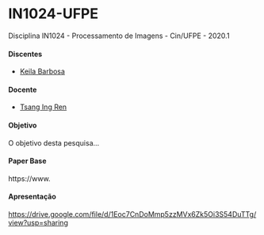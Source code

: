 # IN1024-UFPE
Disciplina IN1024 - Processamento de Imagens - Cin/UFPE - 2020.1

#### Discentes
* [Keila Barbosa](https://github.com/keilabcs)

#### Docente
* [Tsang Ing Ren]( )

####  Objetivo
O objetivo desta pesquisa...

####  Paper Base
https://www.

####  Apresentação
https://drive.google.com/file/d/1Eoc7CnDoMmp5zzMVx6Zk5Oi3S54DuTTg/view?usp=sharing
